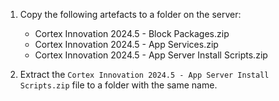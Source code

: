 1. Copy the following artefacts to a folder on the server:
   * Cortex Innovation 2024.5 - Block Packages.zip
   * Cortex Innovation 2024.5 - App Services.zip
   * Cortex Innovation 2024.5 - App Server Install Scripts.zip

1. Extract the `Cortex Innovation 2024.5 - App Server Install Scripts.zip` file to a folder with the same name.
